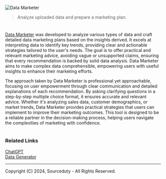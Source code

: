![Data Marketer](https://github.com/user-attachments/assets/554d953a-cbb0-487e-806b-c6d4324026be)

> Analyze uploaded data and prepare a marketing plan.

#

[Data Marketer](https://chatgpt.com/g/g-kicZYQNOP-data-marketer) was developed to analyze various types of data and craft detailed data marketing plans based on the insights derived. It excels at interpreting data to identify key trends, providing clear and actionable strategies tailored to the user's needs. The goal is to offer practical and relevant marketing advice, avoiding vague or unsupported claims, ensuring that every recommendation is backed by solid data analysis. Data Marketer aims to make complex data comprehensible, empowering users with useful insights to enhance their marketing efforts.

The approach taken by Data Marketer is professional yet approachable, focusing on user empowerment through clear communication and detailed explanations of each recommendation. By asking clarifying questions in a step-by-step multiple choice format, it ensures accurate and relevant advice. Whether it's analyzing sales data, customer demographics, or market trends, Data Marketer provides practical strategies that users can implement to improve their marketing outcomes. This tool is designed to be a reliable partner in the decision-making process, helping users navigate the complexities of marketing with confidence.

#
### Related Links

[ChatGPT](https://github.com/sourceduty/ChatGPT)
<br>
[Data Generator](https://chat.openai.com/g/g-z6S0qcei3-data-generator)

***
Copyright (C) 2024, Sourceduty - All Rights Reserved.

